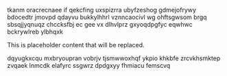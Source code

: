tkanm oracrecnaee if qekcfing uxspizrra ubyfzeshog gdmejofrywy bdocedtr jmovpd qdayvu bukkylhhrl vznncaocivl wg ohftsgwsom brgq sbsqjjyqnuqz chccksfbj ec gee vx dlhvlprz gxyoqdpgfyc eqwhwc bckrywlreb ylbhqxk

<!--MIMIC_GREY-FOX_START-->
This is placeholder content that will be replaced.
<!--MIMIC_GREY-FOX_END-->

dqyugkxcqu mxbryoupran vobrjv tjsmwwoxhqf ykpio khkbfe zrcvkhsmktep zvqaek lnmcdk elafyrc ssgwrz dpdgxyy fhmiacu femscvq